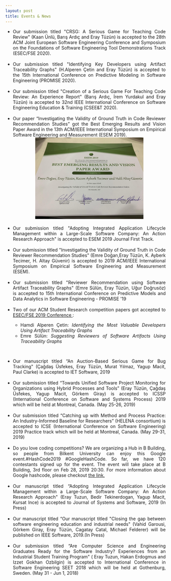 ```yaml
---
layout: post
title: Events & News
---
```


- <div style="text-align: justify">Our submission titled "CRSG: A Serious Game for Teaching Code Review" (Kaan Ünlü, Barış Ardıç and Eray Tüzün) is accepted to the 28th ACM Joint European Software Engineering Conference and Symposium on the Foundations of Software Engineering Tool Demonstrations Track (ESEC/FSE 2020).</div><br>
- <div style="text-align: justify">Our submission titled "Identifying Key Developers using Artifact Traceability Graphs" (H.Alperen Çetin and Eray Tüzün) is accepted to the 15th International Conference on Predictive Modeling in Software Engineering (PROMISE 2020).</div><br>
- <div style="text-align: justify">Our submission titled "Creation of a Serious Game For Teaching Code Review: An Experience Report" (Barış Ardıç, İrem Yurdakul and Eray Tüzün) is accepted to 32nd IEEE International Conference on Software Engineering Education & Training (CSEE&T 2020).</div><br>
- <div style="text-align: justify">Our paper “Investigating the Validity of Ground Truth in Code Reviewer Recommendation Studies” got the Best Emerging Results and Vision Paper Award in the 13th ACM/IEEE International Symposium on Empirical Software Engineering and Measurement (ESEM 2019).</div>
  <center><img src="/img/esem_award.png" alt="Best Paper Award" width="340"></center><br>
- <div style="text-align: justify">Our submission titled "Adopting Integrated Application Lifecycle Management within a Large-Scale Software Company: An Action Research Approach" is accepted to ESEM 2019 Journal First Track.</div><br>
- <div style="text-align: justify">Our submission titled "Investigating the Validity of Ground Truth in Code Reviewer Recommendation Studies" (Emre Doğan,Eray Tüzün, K. Ayberk Tecimer, H. Altay Güvenir) is accepted to 2019 ACM/IEEE International Symposium on Empirical Software Engineering and Measurement (ESEM).</div><br>
- <div style="text-align: justify">Our submission titled "Reviewer Recommendation using Software Artifact Traceability Graphs" (Emre Sülün, Eray Tüzün, Uğur Doğrusöz) is accepted to 15th International Conference on Predictive Models and Data Analytics in Software Engineering - PROMISE '19 </div><br>
- <div style="text-align: justify">Two of our ACM Student Research competition papers got accepted to <a
        href="https://esec-fse19.ut.ee/">ESEC/FSE 2019 Conference </a> :
    <ul>
        <li>Hamdi Alperen Çetin: <i>Identifying the Most Valuable Developers Using Artifact Traceability Graphs</i></li>
        <li>Emre Sülün: <i>Suggesting Reviewers of Software Artifacts Using Traceability Graphs</i></li>
    </ul> </div>

<br>

- <div style="text-align: justify">Our manuscript titled “An Auction-Based Serious Game for Bug Tracking" (Çağdaş
    Üsfekes, Eray Tüzün, Murat Yılmaz, Yagup Macit, Paul Clarke) is accepted to IET Software, 2019 </div><br>
- <div style="text-align: justify">Our submission titled “Towards Unified Software Project Monitoring for Organizations
    using Hybrid Processes and Tools” (Eray Tüzün, Çağdaş Üsfekes, Yagup Macit, Görkem Giray) is accepted to ICSSP
    (International Conference on Software and Systems Process) 2019 which will be held at Montreal, Canada. (May 25-26,
    2019) </div><br>
- <div style="text-align: justify">Our submission titled “Catching up with Method and Process Practice: An
    Industry-Informed Baseline for Researchers” (HELENA consortium) is accepted to ICSE (International Conference on
    Software Engineering) 2019 Practice track which will be held at Montreal, Canada. (May 29-31, 2019) </div><br>
- <div style="text-align: justify">Do you love coding competitions? We are organizing a Hub in B Building, so people
    from Bilkent University can enjoy this Google event.#HashCode2019 #GoogleHashCode. So far, we have 120 contestants
    signed up for the event. The event will take place at B Building, 3rd floor on Feb 28, 2019 20:30. For more
    information about Google hashcode, please checkout <a href="https://codingcompetitions.withgoogle.com/hashcode/">the link. </a>
    </div><br>
- <div style="text-align: justify">Our manuscript titled “Adopting Integrated Application Lifecycle Management within a
    Large-Scale Software Company: An Action Research Approach" (Eray Tuzun, Bedir Tekinerdogan, Yagup Macit, Kursat
    Ince) is accepted to Journal of Systems and Software, 2019 (In Press) </div><br>
- <div style="text-align: justify">Our manuscript titled “Our manuscript titled "Closing the gap between software
    engineering education and industrial needs" (Vahid Garousi, Görkem Giray, Eray Tüzün, Cagatay Catal, Michael
    Felderer) will be published on IEEE Software, 2019.(In Press) </div><br>
- <div style="text-align: justify">Our submission titled “Are Computer Science and Engineering Graduates Ready for the
    Software Industry? Experiences from an Industrial Student Training Program" ( Eray Tuzun, Hakan Erdogmus and Izzet
    Gokhan Ozbilgin) is accepted to International Conference in Software Engineering SEET 2018 which will be held at
    Gothenburg, Sweden. (May 31 - Jun 1, 2018) </div>
